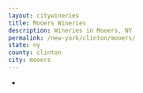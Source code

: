 ```yaml
---
layout: citywineries
title: Mooers Wineries
description: Wineries in Mooers, NY
permalink: /new-york/clinton/mooers/
state: ny
county: clinton
city: mooers
---
```

-
